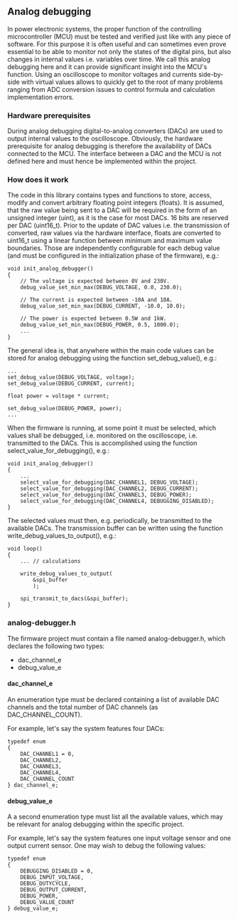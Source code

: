
## Analog debugging

In power electronic systems, the proper function of the controlling
microcontroller (MCU) must be tested and verified just like
with any piece of software. For this purpose it is often useful and
can sometimes even prove essential to be able to monitor not only the
states of the digital pins, but also changes in internal values i.e.
variables over time. We call this analog debugging here and it can
provide significant insight into the MCU's function.
Using an oscilloscope to monitor voltages and currents side-by-side
with virtual values allows to quickly get to the root of many
problems ranging from ADC conversion issues to control formula and
calculation implementation errors.

### Hardware prerequisites

During analog debugging digital-to-analog converters (DACs)
are used to output internal values to the oscilloscope.
Obviously, the hardware prerequisite for analog debugging is
therefore the availability of DACs
connected to the MCU.
The interface between a DAC and the MCU is not defined here
and must hence be implemented within the project.

### How does it work

The code in this library contains types and functions
to store, access, modify and convert arbitrary
floating point integers (floats).
It is assumed, that the raw value being sent to a DAC
will be required in the form of an unsigned integer (uint),
as it is the case for most DACs.
16 bits are reserved per DAC (uint16_t).
Prior to the update of DAC values
i.e. the transmission of converted, raw values
via the hardware interface,
floats are converted to uint16_t using a linear function
between minimum and maximum value boundaries.
Those are independently configurable for each debug value
(and must be configured in the
initialization phase of the firmware), e.g.:

~~~
void init_analog_debugger()
{
    // The voltage is expected between 0V and 230V.
    debug_value_set_min_max(DEBUG_VOLTAGE, 0.0, 230.0);

    // The current is expected between -10A and 10A.
    debug_value_set_min_max(DEBUG_CURRENT, -10.0, 10.0);

    // The power is expected between 0.5W and 1kW.
    debug_value_set_min_max(DEBUG_POWER, 0.5, 1000.0);
    ...
}
~~~

The general idea is, that anywhere within the main code
values can be stored for analog debugging using the function set_debug_value(), e.g.:
~~~
...
set_debug_value(DEBUG_VOLTAGE, voltage);
set_debug_value(DEBUG_CURRENT, current);

float power = voltage * current;

set_debug_value(DEBUG_POWER, power);
...
~~~

When the firmware is running, at some point it must be selected,
which values shall be debugged,
i.e. monitored on the oscilloscope,
i.e. transmitted to the DACs.
This is accomplished using the function
select_value_for_debugging(), e.g.:

~~~
void init_analog_debugger()
{
    ...
    select_value_for_debugging(DAC_CHANNEL1, DEBUG_VOLTAGE);
    select_value_for_debugging(DAC_CHANNEL2, DEBUG_CURRENT);
    select_value_for_debugging(DAC_CHANNEL3, DEBUG_POWER);
    select_value_for_debugging(DAC_CHANNEL4, DEBUGGING_DISABLED);
}
~~~

The selected values must then, e.g. periodically,
be transmitted to the available DACs.
The transmission buffer can be written using
the function write_debug_values_to_output(), e.g.:

~~~
void loop()
{
    ... // calculations

    write_debug_values_to_output(
        &spi_buffer
        );

    spi_transmit_to_dacs(&spi_buffer);
}
~~~

### analog-debugger.h

The firmware project must contain a file named analog-debugger.h,
which declares the following two types:

* dac_channel_e
* debug_value_e

#### dac_channel_e

An enumeration type must be declared containing a list of available DAC channels and the total number of DAC channels (as DAC_CHANNEL_COUNT).

For example, let's say the system features four DACs:

~~~
typedef enum
{
    DAC_CHANNEL1 = 0,
    DAC_CHANNEL2,
    DAC_CHANNEL3,
    DAC_CHANNEL4,
    DAC_CHANNEL_COUNT
} dac_channel_e;
~~~

#### debug_value_e

A a second enumeration type must list all the available values, which may be relevant for analog debugging within the specific project.

For example, let's say the system features one input voltage sensor and one output current sensor. One may wish to debug the following values:

~~~
typedef enum
{
    DEBUGGING_DISABLED = 0,
    DEBUG_INPUT_VOLTAGE,
    DEBUG_DUTYCYCLE,
    DEBUG_OUTPUT_CURRENT,
    DEBUG_POWER,
    DEBUG_VALUE_COUNT
} debug_value_e;
~~~
